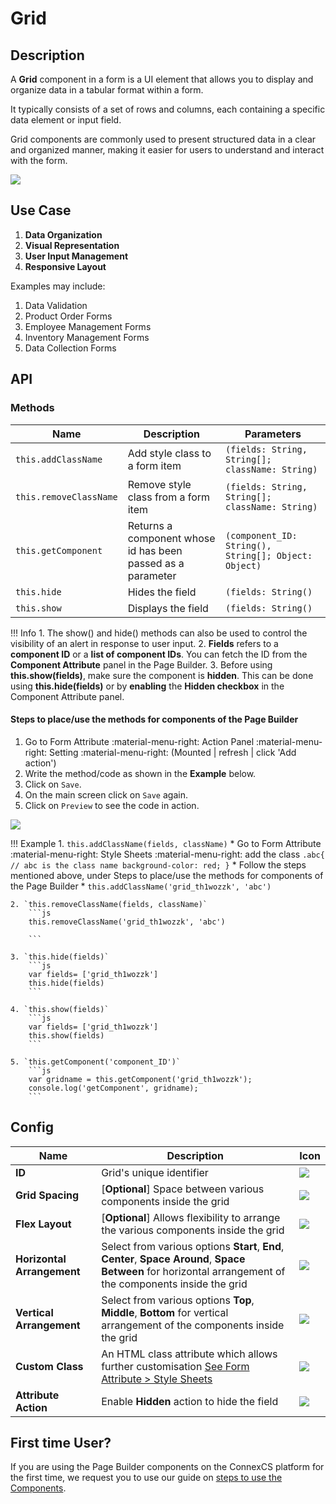 # Grid

## Description

A **Grid** component in a form is a UI element that allows you to display and organize data in a tabular format within a form.

It typically consists of a set of rows and columns, each containing a specific data element or input field.

Grid components are commonly used to present structured data in a clear and organized manner, making it easier for users to understand and interact with the form.

<img src= "/apps/components/img/grid.png">

## Use Case

1. **Data Organization**
2. **Visual Representation**
3. **User Input Management**
4. **Responsive Layout**

Examples may include:

1. Data Validation
2. Product Order Forms
3. Employee Management Forms
4. Inventory Management Forms
5. Data Collection Forms

## API

### Methods

| **Name**| **Description**|**Parameters**|
|---------|----------------|--------------|
|`this.addClassName`|Add style class to a form item|`(fields: String, String[]; className: String)`|
|`this.removeClassName`|Remove style class from a form item|`(fields: String, String[]; className: String)`|
|`this.getComponent`|Returns a component whose id has been passed as a parameter|`(component_ID: String(), String[]; Object: Object)`|
|`this.hide`|Hides the field|`(fields: String()`|
|`this.show`|Displays the field|`(fields: String()`|

!!! Info
    1. The show() and hide() methods can also be used to control the visibility of an alert in response to user input.
    2. **Fields** refers to a **component ID** or a **list of component IDs**. You can fetch the ID from the **Component Attribute** panel in the Page Builder.
    3. Before using **this.show(fields)**, make sure the component is **hidden**. This can be done using **this.hide(fields)** or by **enabling** the **Hidden checkbox** in the Component Attribute panel.

#### Steps to place/use the methods for components of the Page Builder

1. Go to Form Attribute :material-menu-right: Action Panel :material-menu-right: Setting :material-menu-right: (Mounted | refresh | click 'Add action')
2. Write the method/code as shown in the **Example** below.
3. Click on `Save`.
4. On the main screen click on `Save` again.
5. Click on `Preview` to see the code in action.
<img src= "/apps/components/img/check1.png">

!!! Example
    1. `this.addClassName(fields, className)`
          * Go to Form Attribute :material-menu-right: Style Sheets :material-menu-right: add the class
            ```
            .abc{ // abc is the class name
            background-color: red;
            }
            ```
          * Follow the steps mentioned above, under Steps to place/use the methods for components of the Page Builder
          * ```
            this.addClassName('grid_th1wozzk', 'abc')
            ```

    2. `this.removeClassName(fields, className)`
        ```js
        this.removeClassName('grid_th1wozzk', 'abc')
        
        ```
    
    3. `this.hide(fields)`
        ```js
        var fields= ['grid_th1wozzk']
        this.hide(fields)
        ```
    
    4. `this.show(fields)`
        ```js
        var fields= ['grid_th1wozzk']
        this.show(fields)
        ```
    
    5. `this.getComponent('component_ID')`
        ```js
        var gridname = this.getComponent('grid_th1wozzk');
        console.log('getComponent', gridname);
        ```

## Config

| **Name**|**Description**|**Icon**|
|---------|---------------|--------|
|**ID**| Grid's unique identifier |<img src= "/apps/components/img/input_id.png">|
|**Grid Spacing**| [**Optional**] Space between various components inside the grid|<img src= "/apps/components/img/grid_gridspacing.png">|
|**Flex Layout**| [**Optional**] Allows flexibility to arrange the various components inside the grid|<img src= "/apps/components/img/grid_flexlayout.png">|
|**Horizontal Arrangement**|Select from various options **Start**, **End**, **Center**, **Space Around**, **Space Between** for horizontal arrangement of the components inside the grid|<img src= "/apps/components/img/grid_horizontal.png">|
|**Vertical Arrangement**|Select from various options **Top**, **Middle**, **Bottom** for vertical arrangement of the components inside the grid|<img src= "/apps/components/img/grid_vertical4.png">|
|**Custom Class**| An HTML class attribute which allows further customisation [See Form Attribute > Style Sheets](https://bani-appsection--connexcs-docs.netlify.app/apps/page-builder/#form-attribute)|<img src= "/apps/components/img/input_customclass.png">|
|**Attribute Action**|Enable **Hidden** action to hide the field|<img src= "/apps/components/img/alert_arrtibuteaction.png">|

## First time User?

If you are using the Page Builder components on the ConnexCS platform for the first time, we request you to use our guide on <a href="https://bani-appsection--connexcs-docs.netlify.app/apps/page-builder/#steps-to-use-components-in-the-page-builder" target="_blank">steps to use the Components</a>.